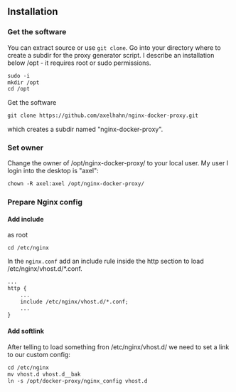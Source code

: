 ## Installation

### Get the software

You can extract source or use `git clone`. Go into your directory where to create a subdir for the proxy generator script.
I describe an installation below /opt - it requires root or sudo permissions.

```txt
sudo -i
mkdir /opt
cd /opt
```

Get the software

```txt
git clone https://github.com/axelhahn/nginx-docker-proxy.git
```

which creates a subdir named "nginx-docker-proxy".

### Set owner

Change the owner of /opt/nginx-docker-proxy/ to your local user. My user I login into the desktop is "axel":

```txt
chown -R axel:axel /opt/nginx-docker-proxy/
```

### Prepare Nginx config 

#### Add include

as root

`cd /etc/nginx`

In the `nginx.conf` add an include rule inside the http section to load /etc/nginx/vhost.d/*.conf.

```txt
...
http {
    ...
    include /etc/nginx/vhost.d/*.conf;
    ...
}
```

#### Add softlink

After telling to load something fron /etc/nginx/vhost.d/ we need to set a link to our custom config:

```txt
cd /etc/nginx
mv vhost.d vhost.d__bak
ln -s /opt/docker-proxy/nginx_config vhost.d
```